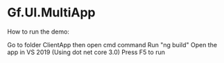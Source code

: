 ﻿# Gf.UI.MultiApp

How to run the demo:

Go to folder ClientApp then open cmd command
Run "ng build"
Open the app in VS 2019 (Using dot net core 3.0)
Press F5 to run
